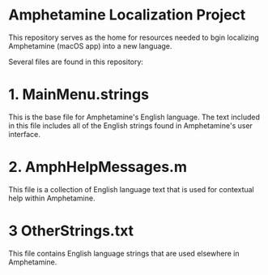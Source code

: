 # Amphetamine Localization Project
This repository serves as the home for resources needed to bgin localizing Amphetamine (macOS app) into a new language.

Several files are found in this repository:

# 1. MainMenu.strings
This is the base file for Amphetamine's English language. The text included in this file includes all of the English strings found in Amphetamine's user interface.

# 2. AmphHelpMessages.m
This file is a collection of English language text that is used for contextual help within Amphetamine.

# 3 OtherStrings.txt
This file contains English language strings that are used elsewhere in Amphetamine.
